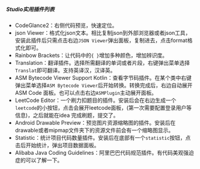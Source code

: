 
##### Studio实用插件列表

* CodeGlance2：右侧代码预览，快速定位。
* json Viewer：格式化json文本。相比复制json到外部浏览器或者json工具，安装此插件后只需点击右边`JSON Viewer`弹出面板，复制进去，点击format格式化即可。
* Rainbow Brackets：让代码中的`{ }`增加多种颜色，增加辨识度。
* Translation：翻译插件。选择所需翻译的单词或者片段，右键弹出菜单选择`Translat`即可翻译。支持英译汉，汉译英。
* ASM Bytecode Viewer Support Kotlin：查看字节码插件。在某个类中右键弹出菜单选择`ASM Bytecode Viewer`后开始转换。转换完成后，右边自动展开ASM Code
  面板。也可以点击右边`ASMPlugin`主动展开面板。
* LeetCode Editor：一个刷力扣题目的插件。安装后会在右边生成一个`leetcode`的小按钮，点击会展开leetcode面板，(第一次需要配置登录用户等信息)，之后就能在idea
  完成刷题，提交了。
* Android Drawable Preview：预览图片资源缩略图的插件。安装后在drawable或者mipmap文件夹下的资源文件前会有一个缩略图显示。
* Statistic：统计项目代码数量插件。安装后在底部有一个`statistic`按钮，点击后开始统计，弹出项目数据面板。
* Alibaba Java Coding Guidelines：阿里巴巴代码规范插件。有代码美观强迫症的可以了解一下。